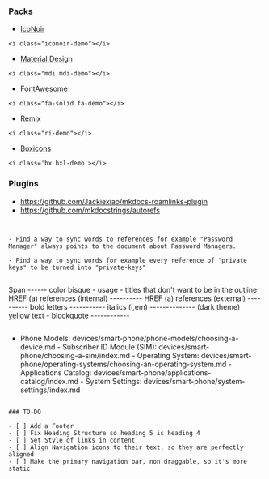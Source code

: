 
### Packs


- [IcoNoir](https://iconoir.com/)

```
<i class="iconoir-demo"></i>
```

- [Material Design](https://pictogrammers.com/library/mdi/)

```
<i class="mdi mdi-demo"></i>
```

- [FontAwesome](https://fontawesome.com/v6/search?o=r&m=free)

```
<i class="fa-solid fa-demo"></i>
```

- [Remix](https://remixicon.com/)

```
<i class="ri-demo"></i>
```

- [Boxicons](https://boxicons.com/)

```
<i class='bx bxl-demo'></i> 
```

### Plugins


- https://github.com/Jackiexiao/mkdocs-roamlinks-plugin
- https://github.com/mkdocstrings/autorefs


```


- Find a way to sync words to references for example "Password Manager" always points to the document about Password Managers.

- Find a way to sync words for example every reference of "private keys" to be turned into "private-keys"


```

Span ------ color bisque - usage - titles that don't want to be in the outline
HREF (a) references (internal) ---------- 
HREF (a) references (external) ----------
bold letters -----------
italics (i,em) -------------- (dark theme) yellow text - 
blockquote ------------




```

```
- <i class="hgi-stroke hgi-shopping-bag-03"></i> Phone Models: devices/smart-phone/phone-models/choosing-a-device.md
      - <i class="hgi-stroke hgi-simcard-01"></i> Subscriber ID Module (SIM): devices/smart-phone/choosing-a-sim/index.md
      - <i class="hgi-stroke hgi-layers-02"></i> Operating System: devices/smart-phone/operating-systems/choosing-an-operating-system.md
      - <i class="hgi-stroke hgi-grid-view"></i> Applications Catalog: devices/smart-phone/applications-catalog/index.md
      - <i class="hgi-stroke hgi-cpu-settings"></i> System Settings: devices/smart-phone/system-settings/index.md




```

### TO-DO

- [ ] Add a Footer
- [ ] Fix Heading Structure so heading 5 is heading 4
- [ ] Set Style of links in content
- [ ] Align Navigation icons to their text, so they are perfectly aligned
- [ ] Make the primary navigation bar, non draggable, so it's more static